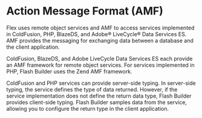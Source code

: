 # Action Message Format (AMF)

Flex uses remote object services and AMF to access services implemented in
ColdFusion, PHP, BlazeDS, and Adobe® LiveCycle® Data Services ES. AMF provides
the messaging for exchanging data between a database and the client application.

ColdFusion, BlazeDS, and Adobe LiveCycle Data Services ES each provide an AMF
framework for remote object services. For services implemented in PHP, Flash
Builder uses the Zend AMF framework.

ColdFusion and PHP services can provide server-side typing. In server-side
typing, the service defines the type of data returned. However, if the service
implementation does not define the return data type, Flash Builder provides
client-side typing. Flash Builder samples data from the service, allowing you to
configure the return type in the client application.
